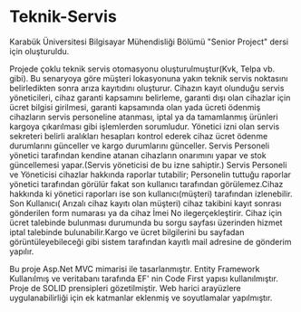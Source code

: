 # Teknik-Servis
Karabük Üniversitesi Bilgisayar Mühendisliği Bölümü "Senior Project" dersi için oluşturuldu.

Projede çoklu teknik servis otomasyonu oluşturulmuştur(Kvk, Telpa vb. gibi). Bu senaryoya göre müşteri lokasyonuna yakın teknik servis noktasını belirledikten sonra arıza kayıtıdını oluşturur.
Cihazın kayıt olunduğu servis yöneticileri, cihaz garanti kapsamını belirleme, garanti dışı olan cihazlar için ücret bilgisi girilmesi, garanti kapsamında olan yada ücreti ödenmiş cihazların servis personeline atanması, iptal ya da tamamlanmış ürünleri kargoya çıkarılması gibi işlemlerden sorumludur.
Yönetici izni olan servis sekreteri belirli aralıkları hesapları kontrol ederek cihaz ücret ödenme durumlarını günceller ve kargo durumlarını günceller.
Servis Personeli yönetici tarafından kendine atanan cihazların onarımını yapar ve stok güncellemesi yapar.(Servis yöneticisi de bu izne sahiptir.)
Servis Personeli ve Yöneticisi cihazlar hakkında raporlar tutabilir; Personelin tuttuğu raporlar yönetici tarafından görülür fakat son kullanıcı tarafından görülemez.Cihaz hakkında ki yönetici raporları ise son kullanıcı(müşteri) tarafından izlenebilir.
Son Kullanıcı( Arızalı cihaz kayıtı olan müşteri) cihaz takibini kayıt sonrası gönderilen form numarası  ya da cihaz İmei No ilegerçekleştirir. Cihaz için ücret talebinde bulunması durumunda bu sorgu sayfası üzerinden hizmet iptal talebinde bulunabilir.Kargo ve ücret bilgilerini bu sayfadan görüntüleyebileceği gibi sistem tarafından kayıtlı mail adresine de gönderim yapılır.

Bu proje Asp.Net MVC mimarisi ile tasarlanmıştır. Entity Framework Kullanılmış ve veritabanı tarafında EF' nin Code First yapısı kullanılmıştır. Proje de SOLID prensipleri gözetilmiştir. Web harici arayüzlere uygulanabilirliği için ek katmanlar eklenmiş ve soyutlamalar yapılmıştır.
